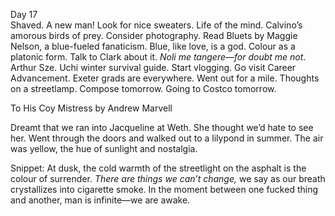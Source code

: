 Day 17  
Shaved. A new man\! Look for nice sweaters. Life of the mind. Calvino’s amorous birds of prey. Consider photography. Read Bluets by Maggie Nelson, a blue-fueled fanaticism. Blue, like love, is a god. Colour as a platonic form. Talk to Clark about it. *Noli me tangere—for doubt me not*. Arthur Sze. Uchi winter survival guide. Start vlogging. Go visit Career Advancement. Exeter grads are everywhere. Went out for a mile. Thoughts on a streetlamp. Compose tomorrow. Going to Costco tomorrow. 

To His Coy Mistress by Andrew Marvell 

Dreamt that we ran into Jacqueline at Weth. She thought we’d hate to see her. Went through the doors and walked out to a lilypond in summer. The air was yellow, the hue of sunlight and nostalgia.

Snippet: At dusk, the cold warmth of the streetlight on the asphalt is the colour of surrender. *There are things we can’t change,* we say as our breath crystallizes into cigarette smoke. In the moment between one fucked thing and another, man is infinite—we are awake.
